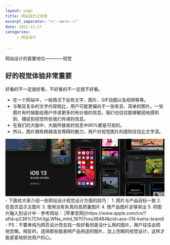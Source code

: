 ```yaml
---
layout: page
title: 网站设计之视觉
excerpt_separator: "<!--more-->"
date: 2021-12-27
categories:
     - 网站设计

---
```

网站设计的首要地位————视觉
<!--more-->
## 好的视觉体验非常重要
好看的不一定就好看，不好看的不一定就不好看。
- 在一个网站中，一般情况下会有文字、图片、GIF动图以及视频等等。
- 与略显复杂的文字内容相比，用户可能更偏向于一张有去、简单的图片。一张图片有时候能给用户传递更多的有价值的信息。我们也往往能够敏锐地感知到、捕捉到视觉所给我们传递的信息。
- 在我们的大脑中，大脑所接收的信息中90%都是可视的。
- 所以，图片拥有跨越语言障碍的魅力，用户对视觉图片的感知往往比文字深。
<img src = "\images\wangyesheji\WZSJposts3.png" alt= "posts3">
- 下面给大家介绍一些网站设计视觉设计方面的技巧：
1. 图片与产品目标一致
2. 在首页显示主图片
3. 使用没有失真的高质量图片
4. 使产品图片足够突出
5. 将图片融入到设计中
- 参考网站：
[苹果官网](https://www.apple.com/cn/?afid=p238%7Chh3gLWNe_mtid_18707vxu38484&cid=aos-CN-kwha-brand)
- PS：不要单纯为网页设计而去找一些好看但是没什么用的图片，用户往往会把他忽略。相反的，选择那些能表明产品用途的图片，加上亮眼的视觉设计，这样才能紧紧地抓住用户的心。
